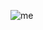 

![me](https://user-images.githubusercontent.com/56169143/100837597-be88c200-3425-11eb-8438-5fe3f345953a.gif)
